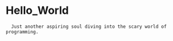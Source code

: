 # Hello_World
    
      Just another aspiring soul diving into the scary world of programming.
    
